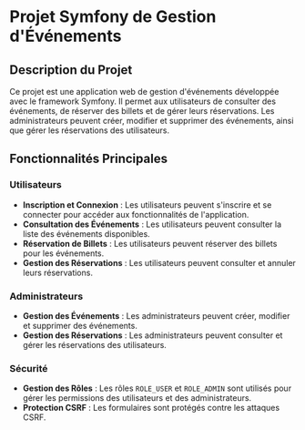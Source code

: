 # Projet Symfony de Gestion d'Événements

## Description du Projet

Ce projet est une application web de gestion d'événements développée avec le framework Symfony. Il permet aux utilisateurs de consulter des événements, de réserver des billets et de gérer leurs réservations. Les administrateurs peuvent créer, modifier et supprimer des événements, ainsi que gérer les réservations des utilisateurs.

## Fonctionnalités Principales

### Utilisateurs

- **Inscription et Connexion** : Les utilisateurs peuvent s'inscrire et se connecter pour accéder aux fonctionnalités de l'application.
- **Consultation des Événements** : Les utilisateurs peuvent consulter la liste des événements disponibles.
- **Réservation de Billets** : Les utilisateurs peuvent réserver des billets pour les événements.
- **Gestion des Réservations** : Les utilisateurs peuvent consulter et annuler leurs réservations.

### Administrateurs

- **Gestion des Événements** : Les administrateurs peuvent créer, modifier et supprimer des événements.
- **Gestion des Réservations** : Les administrateurs peuvent consulter et gérer les réservations des utilisateurs.

### Sécurité

- **Gestion des Rôles** : Les rôles `ROLE_USER` et `ROLE_ADMIN` sont utilisés pour gérer les permissions des utilisateurs et des administrateurs.
- **Protection CSRF** : Les formulaires sont protégés contre les attaques CSRF.
